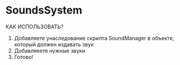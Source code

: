 # SoundsSystem
КАК ИСПОЛЬЗОВАТЬ?
1. Добавляете унаследование скрипта SoundManager в объекте, который должен издавать звук
2. Добавляеете нужные звуки
3. Готово! 
